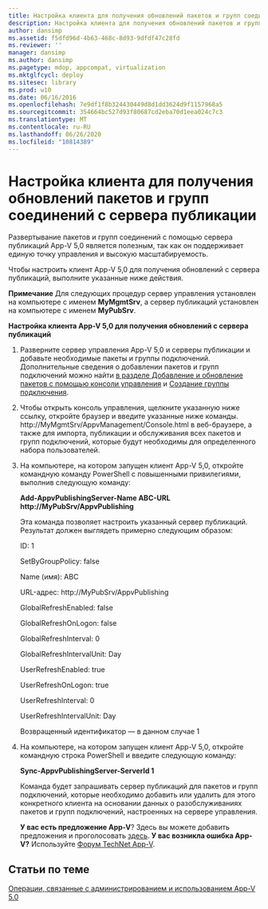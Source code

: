 ```yaml
---
title: Настройка клиента для получения обновлений пакетов и групп соединений с сервера публикации
description: Настройка клиента для получения обновлений пакетов и групп соединений с сервера публикации
author: dansimp
ms.assetid: f5dfd96d-4b63-468c-8d93-9dfdf47c28fd
ms.reviewer: ''
manager: dansimp
ms.author: dansimp
ms.pagetype: mdop, appcompat, virtualization
ms.mktglfcycl: deploy
ms.sitesec: library
ms.prod: w10
ms.date: 06/16/2016
ms.openlocfilehash: 7e9df1f8b324430449d8d1dd3624d9f1157968a5
ms.sourcegitcommit: 354664bc527d93f80687cd2eba70d1eea024c7c3
ms.translationtype: MT
ms.contentlocale: ru-RU
ms.lasthandoff: 06/26/2020
ms.locfileid: "10814389"
---
```

# Настройка клиента для получения обновлений пакетов и групп соединений с сервера публикации


Развертывание пакетов и групп соединений с помощью сервера публикаций App-V 5,0 является полезным, так как он поддерживает единую точку управления и высокую масштабируемость.

Чтобы настроить клиент App-V 5,0 для получения обновлений с сервера публикаций, выполните указанные ниже действия.

**Примечание**  Для следующих процедур сервер управления установлен на компьютере с именем **MyMgmtSrv**, а сервер публикаций установлен на компьютере с именем **MyPubSrv**.

 

**Настройка клиента App-V 5,0 для получения обновлений с сервера публикаций**

1.  Разверните сервер управления App-V 5,0 и серверы публикации и добавьте необходимые пакеты и группы подключений. Дополнительные сведения о добавлении пакетов и групп подключений можно найти [в разделе Добавление и обновление пакетов с помощью консоли управления](how-to-add-or-upgrade-packages-by-using-the-management-console-beta-gb18030.md) и [Создание группы подключения](how-to-create-a-connection-group.md).

2.  Чтобы открыть консоль управления, щелкните указанную ниже ссылку, откройте браузер и введите указанные ниже команды. http://MyMgmtSrv/AppvManagement/Console.html в веб-браузере, а также для импорта, публикации и обслуживания всех пакетов и групп подключений, которые будут необходимы для определенного набора пользователей.

3.  На компьютере, на котором запущен клиент App-V 5,0, откройте командную команду PowerShell с повышенными привилегиями, выполнив следующую команду:

    **Add-AppvPublishingServer-Name ABC-URL http://MyPubSrv/AppvPublishing**

    Эта команда позволяет настроить указанный сервер публикаций. Результат должен выглядеть примерно следующим образом:

    ID: 1

    SetByGroupPolicy: false

    Name (имя): ABC

    URL-адрес: http://MyPubSrv/AppvPublishing

    GlobalRefreshEnabled: false

    GlobalRefreshOnLogon: false

    GlobalRefreshInterval: 0

    GlobalRefreshIntervalUnit: Day

    UserRefreshEnabled: true

    UserRefreshOnLogon: true

    UserRefreshInterval: 0

    UserRefreshIntervalUnit: Day

    Возвращенный идентификатор — в данном случае 1

4.  На компьютере, на котором запущен клиент App-V 5,0, откройте командную строка PowerShell и введите следующую команду:

    **Sync-AppvPublishingServer-ServerId 1**

    Команда будет запрашивать сервер публикаций для пакетов и групп подключений, которые необходимо добавить или удалить для этого конкретного клиента на основании данных о разобслуживаниях пакетов и групп подключений, настроенных на сервере управления.

    **У вас есть предложение App-V**? Здесь вы можете добавить предложения и проголосовать [здесь](http://appv.uservoice.com/forums/280448-microsoft-application-virtualization). **У вас возникла ошибка App-V?** Используйте [Форум TechNet App-V](https://social.technet.microsoft.com/Forums/home?forum=mdopappv).

## Статьи по теме


[Операции, связанные с администрированием и использованием App-V 5.0](operations-for-app-v-50.md)

 

 





